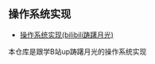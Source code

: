 ## 操作系统实现

- [操作系统实现(bilibili踌躇月光)](https://www.bilibili.com/video/BV1gR4y1u7or/)

本仓库是跟学B站up踌躇月光的操作系统实现